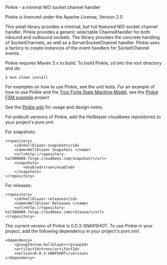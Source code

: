 Pinkie - a minimal NIO socket channel handler

Pinkie is licenced under the Apache License, Version 2.0

This small library provides a minimal, but full featured NIO socket channel handler.  Pinkie provides a generic selectable ChannelHandler for both inbound and outbound sockets.  The library provides the concrete handling of SocketChannels, as well as a ServerSocketChannel handler.  Pinkie uses a factory to create instances of the event handlers for SocketChannel events.

Pinkie requires Maven 3.x to build.  To build Pinkie, cd into the root directory and do:

    $ mvn clean install
    
For examples on how to use Pinkie, see the unit tests.  For an example of how to use Pinkie and the [Tron Finite State Machine Model](https://github.com/Hellblazer/Tron), see the [Pinkie FSM example](https://github.com/Hellblazer/pinkie-fsm-example) project

See the [Pinkie wiki](https://github.com/Hellblazer/Pinkie/wiki) for usage and design notes.

For prebuilt versions of Pinkie, add the Hellblazer cloudbees repositories to your project's pom.xml:

For snapshots: 

    <repository>
        <id>hellblazer-snapshots</id>
        <name>Hellblazer Snapshots </name>
        <url>http://repository-hal900000.forge.cloudbees.com/snapshot/</url>
        <snapshots>
            <enabled>true</enabled>
        </snapshots>
    </repository>
    
For releases: 

    <repository>
        <id>hellblazer-releases</id>
        <name>Hellblazer Releases </name>
        <url>http://repository-hal900000.forge.cloudbees.com/release/</url>
    </repository>

The current version of Pinkie is 0.0.3-SNAPSHOT.  To use Pinkie in your project, add the following dependency in your project's pom.xml:


    <dependency>
        <groupId>com.hellblazer</groupId>
        <artifactId>tron</artifactId>
        <version>0.0.3-SNAPSHOT</version>
    </dependency>
    

